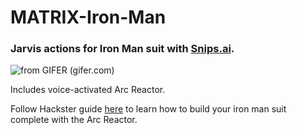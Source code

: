 # MATRIX-Iron-Man
### Jarvis actions for Iron Man suit with [Snips.ai](https://snips.ai).

![from GIFER (gifer.com)](https://i.gifer.com/8tXb.gif)

Includes voice-activated Arc Reactor.

Follow Hackster guide [here](https://hackster.io/matrix-labs) to learn how to build your iron man suit complete with the Arc Reactor.
